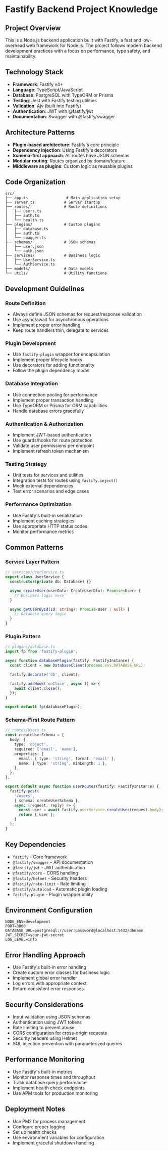 # Fastify Backend Project Knowledge

## Project Overview

This is a Node.js backend application built with Fastify, a fast and low-overhead web framework for Node.js. The project follows modern backend development practices with a focus on performance, type safety, and maintainability.

## Technology Stack

- **Framework**: Fastify v4+
- **Language**: TypeScript/JavaScript
- **Database**: PostgreSQL with TypeORM or Prisma
- **Testing**: Jest with Fastify testing utilities
- **Validation**: Ajv (built into Fastify)
- **Authentication**: JWT with @fastify/jwt
- **Documentation**: Swagger with @fastify/swagger

## Architecture Patterns

- **Plugin-based architecture**: Fastify's core principle
- **Dependency injection**: Using Fastify's decorators
- **Schema-first approach**: All routes have JSON schemas
- **Modular routing**: Routes organized by domain/feature
- **Middleware as plugins**: Custom logic as reusable plugins

## Code Organization

```
src/
├── app.ts                 # Main application setup
├── server.ts             # Server startup
├── routes/               # Route definitions
│   ├── users.ts
│   ├── auth.ts
│   └── health.ts
├── plugins/              # Custom plugins
│   ├── database.ts
│   ├── auth.ts
│   └── swagger.ts
├── schemas/              # JSON schemas
│   ├── user.json
│   └── auth.json
├── services/             # Business logic
│   ├── UserService.ts
│   └── AuthService.ts
├── models/               # Data models
└── utils/                # Utility functions
```

## Development Guidelines

### Route Definition

- Always define JSON schemas for request/response validation
- Use async/await for asynchronous operations
- Implement proper error handling
- Keep route handlers thin, delegate to services

### Plugin Development

- Use `fastify-plugin` wrapper for encapsulation
- Implement proper lifecycle hooks
- Use decorators for adding functionality
- Follow the plugin dependency model

### Database Integration

- Use connection pooling for performance
- Implement proper transaction handling
- Use TypeORM or Prisma for ORM capabilities
- Handle database errors gracefully

### Authentication & Authorization

- Implement JWT-based authentication
- Use guards/hooks for route protection
- Validate user permissions per endpoint
- Implement refresh token mechanism

### Testing Strategy

- Unit tests for services and utilities
- Integration tests for routes using `fastify.inject()`
- Mock external dependencies
- Test error scenarios and edge cases

### Performance Optimization

- Use Fastify's built-in serialization
- Implement caching strategies
- Use appropriate HTTP status codes
- Monitor performance metrics

## Common Patterns

### Service Layer Pattern

```typescript
// services/UserService.ts
export class UserService {
  constructor(private db: Database) {}

  async createUser(userData: CreateUserDto): Promise<User> {
    // Business logic here
  }

  async getUserById(id: string): Promise<User | null> {
    // Database query logic
  }
}
```

### Plugin Pattern

```typescript
// plugins/database.ts
import fp from 'fastify-plugin';

async function databasePlugin(fastify: FastifyInstance) {
  const client = new DatabaseClient(process.env.DATABASE_URL);

  fastify.decorate('db', client);

  fastify.addHook('onClose', async () => {
    await client.close();
  });
}

export default fp(databasePlugin);
```

### Schema-First Route Pattern

```typescript
// routes/users.ts
const createUserSchema = {
  body: {
    type: 'object',
    required: ['email', 'name'],
    properties: {
      email: { type: 'string', format: 'email' },
      name: { type: 'string', minLength: 1 },
    },
  },
};

export default async function userRoutes(fastify: FastifyInstance) {
  fastify.post(
    '/users',
    { schema: createUserSchema },
    async (request, reply) => {
      const user = await fastify.userService.createUser(request.body);
      return { user };
    }
  );
}
```

## Key Dependencies

- `fastify` - Core framework
- `@fastify/swagger` - API documentation
- `@fastify/jwt` - JWT authentication
- `@fastify/cors` - CORS handling
- `@fastify/helmet` - Security headers
- `@fastify/rate-limit` - Rate limiting
- `@fastify/autoload` - Automatic plugin loading
- `fastify-plugin` - Plugin wrapper utility

## Environment Configuration

```
NODE_ENV=development
PORT=3000
DATABASE_URL=postgresql://user:password@localhost:5432/dbname
JWT_SECRET=your-jwt-secret
LOG_LEVEL=info
```

## Error Handling Approach

- Use Fastify's built-in error handling
- Create custom error classes for business logic
- Implement global error handler
- Log errors with appropriate context
- Return consistent error responses

## Security Considerations

- Input validation using JSON schemas
- Authentication using JWT tokens
- Rate limiting to prevent abuse
- CORS configuration for cross-origin requests
- Security headers using Helmet
- SQL injection prevention with parameterized queries

## Performance Monitoring

- Use Fastify's built-in metrics
- Monitor response times and throughput
- Track database query performance
- Implement health check endpoints
- Use APM tools for production monitoring

## Deployment Notes

- Use PM2 for process management
- Configure proper logging
- Set up health checks
- Use environment variables for configuration
- Implement graceful shutdown handling

